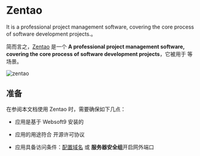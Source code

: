 # Zentao

 It is a professional project management software, covering the core process of software development projects.。  

简而言之，[Zentao](https://www.zentao.net/) 是一个 **A professional project management software, covering the core process of software development projects**，它被用于    等场景。   


![zentao](https://libs.websoft9.com/Websoft9/DocsPicture/en/zentao/zentao-gui-websoft9.png)


## 准备

在参阅本文档使用 Zentao 时，需要确保如下几点：

- 应用是基于 Websoft9 安装的

- 应用的用途符合 [](https://some_license_url) 开源许可协议

- 应用具备访问条件：[配置域名](./guide/appsetdomain) 或 **服务器安全组**开启网外端口